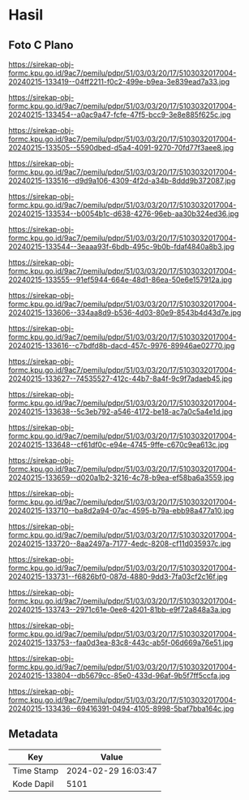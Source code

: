 # Hasil

## Foto C Plano

https://sirekap-obj-formc.kpu.go.id/9ac7/pemilu/pdpr/51/03/03/20/17/5103032017004-20240215-133419--04ff2211-f0c2-499e-b9ea-3e839ead7a33.jpg

https://sirekap-obj-formc.kpu.go.id/9ac7/pemilu/pdpr/51/03/03/20/17/5103032017004-20240215-133454--a0ac9a47-fcfe-47f5-bcc9-3e8e885f625c.jpg

https://sirekap-obj-formc.kpu.go.id/9ac7/pemilu/pdpr/51/03/03/20/17/5103032017004-20240215-133505--5590dbed-d5a4-4091-9270-70fd77f3aee8.jpg

https://sirekap-obj-formc.kpu.go.id/9ac7/pemilu/pdpr/51/03/03/20/17/5103032017004-20240215-133516--d9d9a106-4309-4f2d-a34b-8ddd9b372087.jpg

https://sirekap-obj-formc.kpu.go.id/9ac7/pemilu/pdpr/51/03/03/20/17/5103032017004-20240215-133534--b0054b1c-d638-4276-96eb-aa30b324ed36.jpg

https://sirekap-obj-formc.kpu.go.id/9ac7/pemilu/pdpr/51/03/03/20/17/5103032017004-20240215-133544--3eaaa93f-6bdb-495c-9b0b-fdaf4840a8b3.jpg

https://sirekap-obj-formc.kpu.go.id/9ac7/pemilu/pdpr/51/03/03/20/17/5103032017004-20240215-133555--91ef5944-664e-48d1-86ea-50e6e157912a.jpg

https://sirekap-obj-formc.kpu.go.id/9ac7/pemilu/pdpr/51/03/03/20/17/5103032017004-20240215-133606--334aa8d9-b536-4d03-80e9-8543b4d43d7e.jpg

https://sirekap-obj-formc.kpu.go.id/9ac7/pemilu/pdpr/51/03/03/20/17/5103032017004-20240215-133616--c7bdfd8b-dacd-457c-9976-89946ae02770.jpg

https://sirekap-obj-formc.kpu.go.id/9ac7/pemilu/pdpr/51/03/03/20/17/5103032017004-20240215-133627--74535527-412c-44b7-8a4f-9c9f7adaeb45.jpg

https://sirekap-obj-formc.kpu.go.id/9ac7/pemilu/pdpr/51/03/03/20/17/5103032017004-20240215-133638--5c3eb792-a546-4172-be18-ac7a0c5a4e1d.jpg

https://sirekap-obj-formc.kpu.go.id/9ac7/pemilu/pdpr/51/03/03/20/17/5103032017004-20240215-133648--cf61df0c-e94e-4745-9ffe-c670c9ea613c.jpg

https://sirekap-obj-formc.kpu.go.id/9ac7/pemilu/pdpr/51/03/03/20/17/5103032017004-20240215-133659--d020a1b2-3216-4c78-b9ea-ef58ba6a3559.jpg

https://sirekap-obj-formc.kpu.go.id/9ac7/pemilu/pdpr/51/03/03/20/17/5103032017004-20240215-133710--ba8d2a94-07ac-4595-b79a-ebb98a477a10.jpg

https://sirekap-obj-formc.kpu.go.id/9ac7/pemilu/pdpr/51/03/03/20/17/5103032017004-20240215-133720--8aa2497a-7177-4edc-8208-cf11d035937c.jpg

https://sirekap-obj-formc.kpu.go.id/9ac7/pemilu/pdpr/51/03/03/20/17/5103032017004-20240215-133731--f6826bf0-087d-4880-9dd3-7fa03cf2c16f.jpg

https://sirekap-obj-formc.kpu.go.id/9ac7/pemilu/pdpr/51/03/03/20/17/5103032017004-20240215-133743--2971c61e-0ee8-4201-81bb-e9f72a848a3a.jpg

https://sirekap-obj-formc.kpu.go.id/9ac7/pemilu/pdpr/51/03/03/20/17/5103032017004-20240215-133753--faa0d3ea-83c8-443c-ab5f-06d669a76e51.jpg

https://sirekap-obj-formc.kpu.go.id/9ac7/pemilu/pdpr/51/03/03/20/17/5103032017004-20240215-133804--db5679cc-85e0-433d-96af-9b5f7ff5ccfa.jpg

https://sirekap-obj-formc.kpu.go.id/9ac7/pemilu/pdpr/51/03/03/20/17/5103032017004-20240215-133436--69416391-0494-4105-8998-5baf7bba164c.jpg


## Metadata

| Key        | Value               |
| ---------- | ------------------- |
| Time Stamp | 2024-02-29 16:03:47 |
| Kode Dapil | 5101                |



